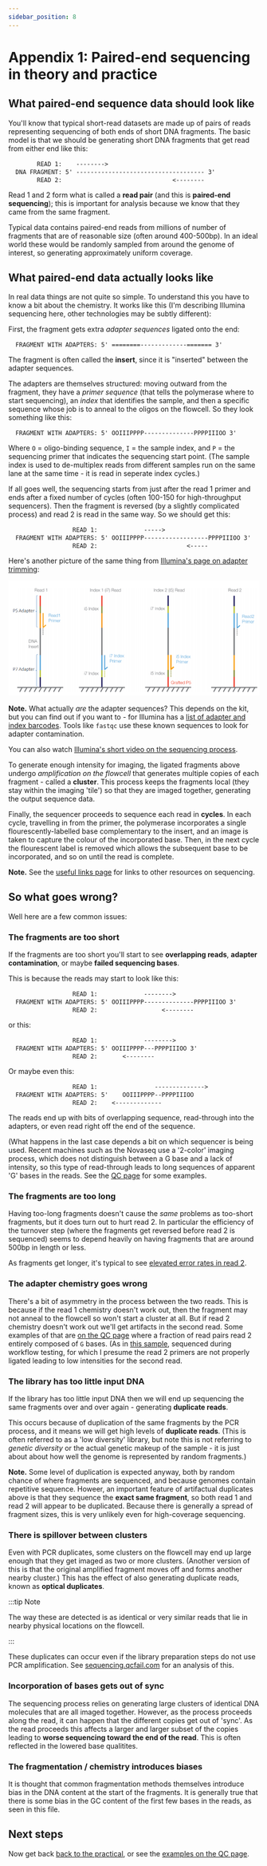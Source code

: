 ```yaml
---
sidebar_position: 8
---
```


# Appendix 1: Paired-end sequencing in theory and practice

## What paired-end sequence data should look like

You'll know that typical short-read datasets are made up of pairs of reads representing sequencing
of both ends of short DNA fragments. The basic model is that we should be generating short DNA
fragments that get read from either end like this:

```
        READ 1:    --------> 
  DNA FRAGMENT: 5' ------------------------------------ 3'
        READ 2:                               <--------
```

Read 1 and 2 form what is called a **read pair** (and this is **paired-end sequencing**); this is
important for analysis because we know that they came from the same fragment.

Typical data contains paired-end reads from millions of number of fragments that are of reasonable
size (often around 400-500bp). In an ideal world these would be randomly sampled from around the
genome of interest, so generating approximately uniform coverage.


## What paired-end data actually looks like

In real data things are not quite so simple. To understand this you have to know a bit about the
chemistry. It works like this (I'm describing Illumina sequencing here, other technologies may be
subtly different):

First, the fragment gets extra *adapter sequences* ligated onto the end:

```
  FRAGMENT WITH ADAPTERS: 5' ========-------------======= 3'
```

The fragment is often called the **insert**, since it is "inserted" between the adapter sequences.

The adapters are themselves structured: moving outward from the fragment, they have a *primer
sequence* (that tells the polymerase where to start sequencing), an *index* that identifies the
sample, and then a specific sequence whose job is to anneal to the oligos on the flowcell. So they
look something like this:

```
  FRAGMENT WITH ADAPTERS: 5' OOIIIPPPP--------------PPPPIIIOO 3'
```

Where `O` = oligo-binding sequence, `I` = the sample index, and `P` = the sequencing primer that
indicates the sequencing start point. (The sample index is used to de-multiplex reads from
different samples run on the same lane at the same time - it is read in seperate index cycles.)

If all goes well, the sequencing starts from just after the read 1 primer and ends after a fixed
number of cycles (often 100-150 for high-throughput sequencers). Then the fragment is reversed (by
a slightly complicated process) and read 2 is read in the same way. So we should get this:

```
                  READ 1:             -----> 
  FRAGMENT WITH ADAPTERS: 5' OOIIIPPPP------------------PPPPIIIOO 3'
                  READ 2:                         <-----
```

Here's another picture of the same thing from [Illumina's page on adapter
trimming](https://support.illumina.com/bulletins/2016/04/adapter-trimming-why-are-adapter-sequences-trimmed-from-only-the--ends-of-reads.html):

![img](images/PEcell2.png)

**Note.** What actually *are* the adapter sequences? This depends on the kit, but you can find out
if you want to - for Illumina has a
[list of adapter and index barcodes](https://support-docs.illumina.com/SHARE/AdapterSeq/Content/SHARE/AdapterSeq/AdapterSequencesIntro.htm).
Tools like `fastqc` use these known sequences to look for adapter contamination.

You can also watch [Illumina's short video on the sequencing process](https://youtu.be/fCd6B5HRaZ8).

To generate enough intensity for imaging, the ligated fragments above undergo
*amplification on the flowcell* that generates multiple copies of each fragment - called a
**cluster**. This process keeps the fragments local (they stay within the imaging 'tile') so that
they are imaged together, generating the output sequence data.

Finally, the sequencer proceeds to sequence each read in **cycles**. In each cycle, travelling in
from the primer, the polymerase incorporates a single flourescently-labelled base complementary to
the insert, and an image is taken to capture the colour of the incorporated base. Then, in the next
cycle the flourescent label is removed which allows the subsequent base to be incorporated, and so
on until the read is complete.

**Note.** See the [useful links page](Useful_links.md) for links to other resources on sequencing.

## So what goes wrong?

Well here are a few common issues:

### The fragments are too short

If the fragments are too short you'll start to see **overlapping reads**, **adapter contamination**,
or maybe **failed sequencing bases**.

This is because the reads may start to look like this:

```
                  READ 1:             --------> 
  FRAGMENT WITH ADAPTERS: 5' OOIIIPPPP--------------PPPPIIIOO 3'
                  READ 2:                  <--------
```

or this:

```
                  READ 1:             --------> 
  FRAGMENT WITH ADAPTERS: 5' OOIIIPPPP---PPPPIIIOO 3'
                  READ 2:       <--------
```

Or maybe even this:

```
                  READ 1:                --------------> 
  FRAGMENT WITH ADAPTERS: 5'    OOIIIPPPP--PPPPIIIOO
                  READ 2:    <-------------
```

The reads end up with bits of overlapping sequence, read-through into the adapters, or even read
right off the end of the sequence.

(What happens in the last case depends a bit on which sequencer is being used. Recent machines such
as the Novaseq use a '2-color' imaging process, which does not distinguish between a G base and a
lack of intensity, so this type of read-through leads to long sequences of apparent 'G' bases in
the reads.  See the [QC page](Quality_control.md) for some examples.

### The fragments are too long

Having too-long fragments doesn't cause the *same* problems as too-short fragments, but it does turn out to hurt read 2.
In particular the efficiency of the turnover step (where the fragments get reversed before read 2 is sequenced) seems to
depend heavily on having fragments that are around 500bp in length or less.

As fragments get longer, it's typical to see [elevated error rates in read 2](https://www.nature.com/articles/s41598-019-39076-7#:~:text=Abstract,error%20rate%20below%201%2F1000).

### The adapter chemistry goes wrong

There's a bit of asymmetry in the process between the two reads. This is because if the read 1
chemistry doesn't work out, then the fragment may not anneal to the flowcell so won't start a cluster at all. But if read 2
chemistry doesn't work out we'll get artifacts in the second read. Some examples of that are [on
the QC page](Quality_control.md) where a fraction of read pairs read 2 entirely composed of `G`
bases. (As in
[this sample](https://www.well.ox.ac.uk/~gav/projects/oxford_statgen_summer_school/sequence_data_analysis/fastqc_examples/human/HV31-illumina_novaseq_2_fastqc.html#M9),
sequenced during workflow testing, for which I presume the read 2 primers are not properly ligated leading to low intensities for
the second read.

### The library has too little input DNA

If the library has too little input DNA then we will end up sequencing the same fragments over and
over again - generating **duplicate reads**.

This occurs because of duplication of the same fragments by the PCR process, and it means we will
get high levels of **duplicate reads**. (This is often referred to as a 'low diversity' library,
but note this is not referring to *genetic diversity* or the actual genetic makeup of the sample -
it is just about about how well the genome is represented by random fragments.)

**Note.** Some level of duplication is expected anyway, both by random chance of where fragments
are sequenced, and because genomes contain repetitive sequence. Howeer, an important feature of
artifactual duplicates above is that they sequence the **exact same fragment**, so both read 1 and
read 2 will appear to be duplicated. Because there is generally a spread of fragment sizes, this is
very unlikely even for high-coverage sequencing.

### There is spillover between clusters

Even with PCR duplicates, some clusters on the flowcell may end up large enough that they get
imaged as two or more clusters. (Another version of this is that the original amplified fragment
moves off and forms another nearby cluster.) This has the effect of also generating duplicate reads,
known as **optical duplicates**. 

:::tip Note

The way these are detected is as identical or very similar reads that lie in nearby physical locations on the flowcell. 

:::

These duplicates can occur even if the library preparation steps do not use PCR amplification. See
[sequencing.qcfail.com](https://sequencing.qcfail.com/articles/illumina-patterned-flow-cells-generate-duplicated-sequences/)
for an analysis of this.

### Incorporation of bases gets out of sync

The sequencing process relies on generating large clusters of identical DNA molecules that are all
imaged together. However, as the process proceeds along the read, it can happen that the different
copies get out of 'sync'. As the read proceeds this affects a larger and larger subset of the
copies leading to **worse sequencing toward the end of the read**. This is often reflected in the
lowered base qualitites.

### The fragmentation / chemistry introduces biases

It is thought that common fragmentation methods themselves introduce bias in the DNA content at the
start of the fragments. It is generally true that there is some bias in the GC content of the first
few bases in the reads, as seen in this file.

## Next steps

Now get back [back to the practical](Pipeline_outline.md#the-practical-in-a-nutshell), or
see the [examples on the QC page](./Quality_control.md/#a-survey-of-sequencing-performance).
